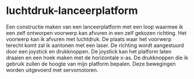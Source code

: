 # luchtdruk-lanceerplatform
Een constructie maken van een lanceerplatform met een loop waarmee ik een zelf ontworpen voorwerp kan afvuren in een zelf gekozen richting.
Het voorwerp kan ik afvuren met luchtdruk. 
De plaats waar het voorwerp terecht komt zal ik aantonen met een laser. 
De richting wordt aangestuurd door een joystick en drukknoppen. 
De joystick kan het platform laten draaien en een hoek maken met de horizontale x-as. 
De drukknoppen die ik gebruik zullen de hoogte van mijn platform bepalen. 
Deze bewegingen worden uitgevoerd met servomotoren.
